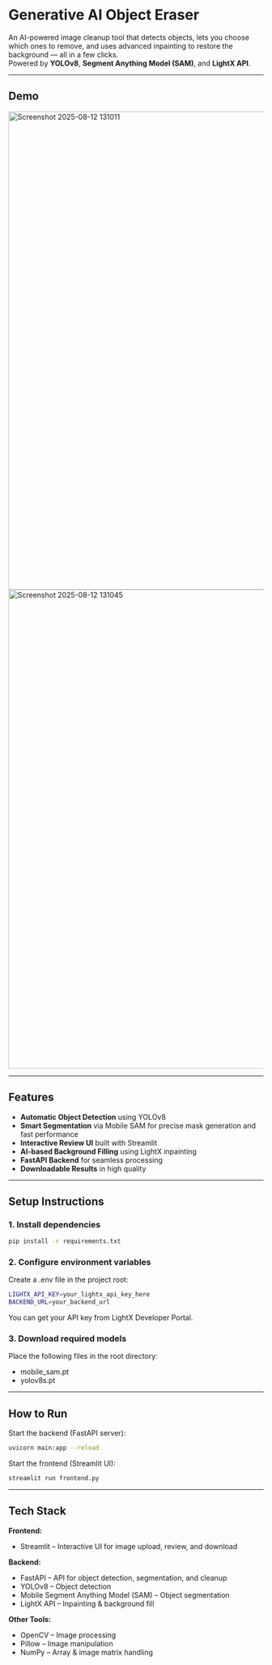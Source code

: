 # Generative AI Object Eraser  

An AI-powered image cleanup tool that detects objects, lets you choose which ones to remove, and uses advanced inpainting to restore the background — all in a few clicks.  
Powered by **YOLOv8**, **Segment Anything Model (SAM)**, and **LightX API**.  

---

## Demo

<img width="1919" height="944" alt="Screenshot 2025-08-12 131011" src="https://github.com/user-attachments/assets/4b85e422-9742-41cf-a7ac-92bd3520d0c6" />

<img width="1919" height="946" alt="Screenshot 2025-08-12 131045" src="https://github.com/user-attachments/assets/48074ad0-4427-4a39-b8f6-0e88ff10690d" />

---

## Features  
- **Automatic Object Detection** using YOLOv8  
- **Smart Segmentation** via Mobile SAM for precise mask generation and fast performance  
- **Interactive Review UI** built with Streamlit  
- **AI-based Background Filling** using LightX inpainting  
- **FastAPI Backend** for seamless processing  
- **Downloadable Results** in high quality  

---

## Setup Instructions  

### 1. Install dependencies  
```bash
pip install -r requirements.txt
```
### 2. Configure environment variables
Create a .env file in the project root:
```bash
LIGHTX_API_KEY=your_lightx_api_key_here
BACKEND_URL=your_backend_url
```
You can get your API key from LightX Developer Portal.

### 3. Download required models
Place the following files in the root directory:
- mobile_sam.pt
- yolov8s.pt

---

## How to Run
Start the backend (FastAPI server):

```bash
uvicorn main:app --reload
```
Start the frontend (Streamlit UI):
```bash
streamlit run frontend.py
```

---

## Tech Stack
**Frontend:**
- Streamlit – Interactive UI for image upload, review, and download

**Backend:**
- FastAPI – API for object detection, segmentation, and cleanup
- YOLOv8 – Object detection
- Mobile Segment Anything Model (SAM) – Object segmentation
- LightX API – Inpainting & background fill

**Other Tools:**
- OpenCV – Image processing
- Pillow – Image manipulation
- NumPy – Array & image matrix handling
